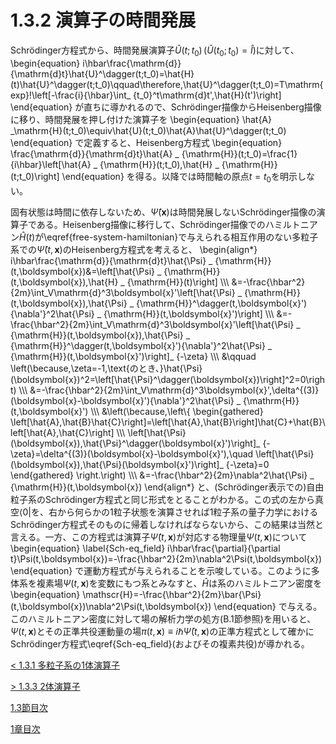# 1.3.2 演算子の時間発展
Schrödinger方程式から、時間発展演算子$\hat{U}(t;t_0)\,(\hat{U}(t_0;t_0)=\hat{I})$に対して、
	\begin{equation}
		i\hbar\frac{\mathrm{d}}{\mathrm{d}t}\hat{U}^\dagger(t;t_0)=\hat{H}(t)\hat{U}^\dagger(t;t_0)\qquad\therefore\,\hat{U}^\dagger(t;t_0)=T\mathrm{exp}\!\left[-\frac{i}{\hbar}\int_ {t_0}^t\mathrm{d}t'\,\hat{H}(t')\right]
	\end{equation}
が直ちに導かれるので、Schrödinger描像からHeisenberg描像に移り、時間発展を押し付けた演算子を
	\begin{equation}
		\hat{A} _\mathrm{H}(t;t_0)\equiv\hat{U}(t;t_0)\hat{A}\hat{U}^\dagger(t;t_0)
	\end{equation}
で定義すると、Heisenberg方程式
	\begin{equation}
		\frac{\mathrm{d}}{\mathrm{d}t}\hat{A} _ {\mathrm{H}}(t;t_0)=\frac{1}{i\hbar}\left[\hat{A} _ {\mathrm{H}}(t;t_0),\hat{H} _ {\mathrm{H}}(t;t_0)\right]
	\end{equation}
を得る。以降では時間軸の原点$t=t_0$を明示しない。
			
固有状態は時間に依存しないため、$\hat{\Psi}(\boldsymbol{x})$は時間発展しないSchrödinger描像の演算子である。Heisenberg描像に移行して、Schrödinger描像でのハミルトニアン$\hat{H}(t)$が\eqref{free-system-hamiltonian}で与えられる相互作用のない多粒子系での$\hat{\Psi}(t,\boldsymbol{x})$のHeisenberg方程式を考えると、
	\begin{align\*}
		i\hbar\frac{\mathrm{d}}{\mathrm{d}t}\hat{\Psi} _ {\mathrm{H}}(t,\boldsymbol{x})&=\left[\hat{\Psi} _ {\mathrm{H}}(t,\boldsymbol{x}),\hat{H} _ {\mathrm{H}}(t)\right] \\\\\\
		&=-\frac{\hbar^2}{2m}\int_V\mathrm{d}^3\boldsymbol{x}'\left[\hat{\Psi} _ {\mathrm{H}}(t,\boldsymbol{x}),\hat{\Psi} _ {\mathrm{H}}^\dagger(t,\boldsymbol{x}'){\nabla'}^2\hat{\Psi} _ {\mathrm{H}}(t,\boldsymbol{x}')\right] \\\\\\
		&=-\frac{\hbar^2}{2m}\int_V\mathrm{d}^3\boldsymbol{x}'\left[\hat{\Psi} _ {\mathrm{H}}(t,\boldsymbol{x}),\hat{\Psi} _ {\mathrm{H}}^\dagger(t,\boldsymbol{x}'){\nabla'}^2\hat{\Psi} _ {\mathrm{H}}(t,\boldsymbol{x}')\right]_ {-\zeta} \\\\\\
		&\qquad \left(\because\,\zeta=-1\,\text{のとき、}\hat{\Psi}(\boldsymbol{x})^2=\left[\hat{\Psi}^\dagger(\boldsymbol{x})\right]^2=0\right) \\\\\\
		&=-\frac{\hbar^2}{2m}\int_V\mathrm{d}^3\boldsymbol{x}'\,\delta^{(3)}(\boldsymbol{x}-\boldsymbol{x}'){\nabla'}^2\hat{\Psi} _ {\mathrm{H}}(t,\boldsymbol{x}') \\\\\\
		&\left(\because\,\left\\{
			\begin{gathered}
				\left[\hat{A},\hat{B}\hat{C}\right]=\left[\hat{A},\hat{B}\right]\hat{C}+\hat{B}\left[\hat{A},\hat{C}\right] \\\\\\
				\left[\hat{\Psi}(\boldsymbol{x}),\hat{\Psi}^\dagger(\boldsymbol{x}')\right]_ {-\zeta}=\delta^{(3)}(\boldsymbol{x}-\boldsymbol{x}'),\quad \left[\hat{\Psi}(\boldsymbol{x}),\hat{\Psi}(\boldsymbol{x}')\right]_ {-\zeta}=0
			\end{gathered}
		\right.\right) \\\\\\
		&=-\frac{\hbar^2}{2m}\nabla^2\hat{\Psi} _ {\mathrm{H}}(t,\boldsymbol{x})
	\end{align\*}
と、(Schrödinger表示での)自由粒子系のSchrödinger方程式と同じ形式をとることがわかる。この式の左から真空$\left\langle 0\right\rvert$を、右から何らかの1粒子状態を演算させれば1粒子系の量子力学におけるSchrödinger方程式そのものに帰着しなければならないから、この結果は当然と言える。一方、この方程式は演算子$\hat{\Psi}(t,\boldsymbol{x})$が対応する物理量$\Psi(t,\boldsymbol{x})$について
	\begin{equation}	\label{Sch-eq_field}
		i\hbar\frac{\partial}{\partial t}\Psi(t,\boldsymbol{x})=-\frac{\hbar^2}{2m}\nabla^2\Psi(t,\boldsymbol{x})
	\end{equation}
で運動方程式が与えられることを示唆している。このように多体系を複素場$\Psi(t,\boldsymbol{x})$を変数にもつ系とみなすと、$\hat{H}$は系のハミルトニアン密度を
	\begin{equation}
		\mathscr{H}=-\frac{\hbar^2}{2m}\bar{\Psi}(t,\boldsymbol{x})\nabla^2\Psi(t,\boldsymbol{x})
	\end{equation}
で与える。このハミルトニアン密度に対して場の解析力学の処方(B.1節参照)を用いると、$\Psi(t,\boldsymbol{x})$とその正準共役運動量の場$\pi(t,\boldsymbol{x})\equiv i\hbar\bar{\Psi}(t,\boldsymbol{x})$の正準方程式として確かにSchrödinger方程式\eqref{Sch-eq_field}(およびその複素共役)が導かれる。

[\< 1.3.1 多粒子系の1体演算子](https://pr440.github.io/manybody-qm/Sec1-3-1)

[\> 1.3.3 2体演算子](https://pr440.github.io/manybody-qm/Sec1-3-3)

[1.3節目次](https://pr440.github.io/manybody-qm/Sec1-3)

[1章目次](https://pr440.github.io/manybody-qm/Chap1)